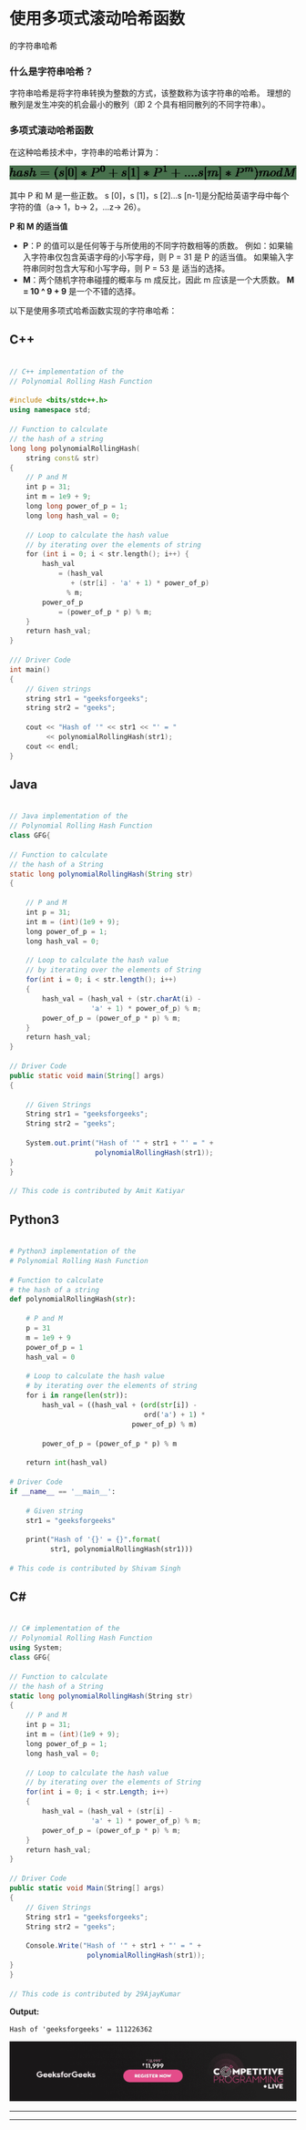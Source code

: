 # 使用多项式滚动哈希函数

的字符串哈希

### **什么是字符串哈希？**

字符串哈希是将字符串转换为整数的方式，该整数称为该字符串的哈希。
理想的散列是发生冲突的机会最小的散列（即 2 个具有相同散列的不同字符串）。

### **多项式滚动哈希函数**

在这种哈希技术中，字符串的哈希计算为：

![hash = (s[0]*P^{0} + s[1]*P^{1} + ....s[m]*P^{m}) mod M    ](img/a4a2055291e80c13bb3dfbc8a1ce14d3.png "Rendered by QuickLaTeX.com")

其中 P 和 M 是一些正数。 s [0]，s [1]，s [2]…s [n-1]是分配给英语字母中每个字符的值（a-> 1，b-> 2，…z-> 26）。

**P 和 M 的适当值**

*   **P**：P 的值可以是任何等于与所使用的不同字符数相等的质数。
    例如：如果输入字符串仅包含英语字母的小写字母，则 P = 31 是 P 的适当值。
    如果输入字符串同时包含大写和小写字母，则 P = 53 是 适当的选择。
*   **M**：两个随机字符串碰撞的概率与 m 成反比，因此 m 应该是一个大质数。
    **M = 10 ^ 9 + 9** 是一个不错的选择。

以下是使用多项式哈希函数实现的字符串哈希：

## C++

```cpp

// C++ implementation of the
// Polynomial Rolling Hash Function

#include <bits/stdc++.h>
using namespace std;

// Function to calculate
// the hash of a string
long long polynomialRollingHash(
    string const& str)
{
    // P and M
    int p = 31;
    int m = 1e9 + 9;
    long long power_of_p = 1;
    long long hash_val = 0;

    // Loop to calculate the hash value
    // by iterating over the elements of string
    for (int i = 0; i < str.length(); i++) {
        hash_val
            = (hash_val
               + (str[i] - 'a' + 1) * power_of_p)
              % m;
        power_of_p
            = (power_of_p * p) % m;
    }
    return hash_val;
}

/// Driver Code
int main()
{
    // Given strings
    string str1 = "geeksforgeeks";
    string str2 = "geeks";

    cout << "Hash of '" << str1 << "' = "
         << polynomialRollingHash(str1);
    cout << endl;
}

```

## Java

```java

// Java implementation of the
// Polynomial Rolling Hash Function
class GFG{

// Function to calculate
// the hash of a String
static long polynomialRollingHash(String str)
{

    // P and M
    int p = 31;
    int m = (int)(1e9 + 9);
    long power_of_p = 1;
    long hash_val = 0;

    // Loop to calculate the hash value
    // by iterating over the elements of String
    for(int i = 0; i < str.length(); i++) 
    {
        hash_val = (hash_val + (str.charAt(i) -
                    'a' + 1) * power_of_p) % m;
        power_of_p = (power_of_p * p) % m;
    }
    return hash_val;
}

// Driver Code
public static void main(String[] args)
{

    // Given Strings
    String str1 = "geeksforgeeks";
    String str2 = "geeks";

    System.out.print("Hash of '" + str1 + "' = " +
                     polynomialRollingHash(str1));
}
}

// This code is contributed by Amit Katiyar

```

## Python3

```py

# Python3 implementation of the
# Polynomial Rolling Hash Function

# Function to calculate
# the hash of a string
def polynomialRollingHash(str):

    # P and M
    p = 31
    m = 1e9 + 9
    power_of_p = 1
    hash_val = 0

    # Loop to calculate the hash value
    # by iterating over the elements of string
    for i in range(len(str)):
        hash_val = ((hash_val + (ord(str[i]) -
                                 ord('a') + 1) *
                              power_of_p) % m)

        power_of_p = (power_of_p * p) % m

    return int(hash_val)

# Driver Code
if __name__ == '__main__':

    # Given string
    str1 = "geeksforgeeks"

    print("Hash of '{}' = {}".format(
          str1, polynomialRollingHash(str1)))

# This code is contributed by Shivam Singh

```

## C#

```cs

// C# implementation of the
// Polynomial Rolling Hash Function
using System;
class GFG{

// Function to calculate
// the hash of a String
static long polynomialRollingHash(String str)
{    
    // P and M
    int p = 31;
    int m = (int)(1e9 + 9);
    long power_of_p = 1;
    long hash_val = 0;

    // Loop to calculate the hash value
    // by iterating over the elements of String
    for(int i = 0; i < str.Length; i++) 
    {
        hash_val = (hash_val + (str[i] -
                    'a' + 1) * power_of_p) % m;
        power_of_p = (power_of_p * p) % m;
    }
    return hash_val;
}

// Driver Code
public static void Main(String[] args)
{    
    // Given Strings
    String str1 = "geeksforgeeks";
    String str2 = "geeks";

    Console.Write("Hash of '" + str1 + "' = " +
                   polynomialRollingHash(str1));
}
}

// This code is contributed by 29AjayKumar

```

**Output:** 

```
Hash of 'geeksforgeeks' = 111226362

```

[![competitive-programming-img](img/5211864e7e7a28eeeb039fa5d6073a24.png)](https://practice.geeksforgeeks.org/courses/competitive-programming-live?utm_source=geeksforgeeks&utm_medium=article&utm_campaign=gfg_article_cp)

* * *

* * *



